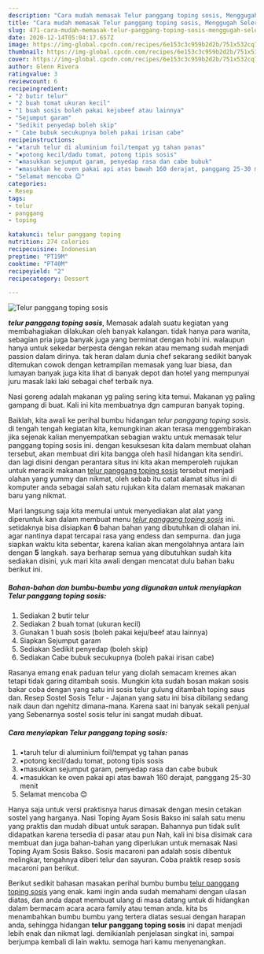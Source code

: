 ```yaml
---
description: "Cara mudah memasak Telur panggang toping sosis, Menggugah Selera"
title: "Cara mudah memasak Telur panggang toping sosis, Menggugah Selera"
slug: 471-cara-mudah-memasak-telur-panggang-toping-sosis-menggugah-selera
date: 2020-12-14T05:04:17.657Z
image: https://img-global.cpcdn.com/recipes/6e153c3c959b2d2b/751x532cq70/telur-panggang-toping-sosis-foto-resep-utama.jpg
thumbnail: https://img-global.cpcdn.com/recipes/6e153c3c959b2d2b/751x532cq70/telur-panggang-toping-sosis-foto-resep-utama.jpg
cover: https://img-global.cpcdn.com/recipes/6e153c3c959b2d2b/751x532cq70/telur-panggang-toping-sosis-foto-resep-utama.jpg
author: Glenn Rivera
ratingvalue: 3
reviewcount: 6
recipeingredient:
- "2 butir telur"
- "2 buah tomat ukuran kecil"
- "1 buah sosis boleh pakai kejubeef atau lainnya"
- "Sejumput garam"
- "Sedikit penyedap boleh skip"
- " Cabe bubuk secukupnya boleh pakai irisan cabe"
recipeinstructions:
- "▪️taruh telur di aluminium foil/tempat yg tahan panas"
- "▪️potong kecil/dadu tomat, potong tipis sosis"
- "▪️masukkan sejumput garam, penyedap rasa dan cabe bubuk"
- "▪️masukkan ke oven pakai api atas bawah 160 derajat, panggang 25-30 menit"
- "Selamat mencoba 😊"
categories:
- Resep
tags:
- telur
- panggang
- toping

katakunci: telur panggang toping 
nutrition: 274 calories
recipecuisine: Indonesian
preptime: "PT19M"
cooktime: "PT40M"
recipeyield: "2"
recipecategory: Dessert

---
```



![Telur panggang toping sosis](https://img-global.cpcdn.com/recipes/6e153c3c959b2d2b/751x532cq70/telur-panggang-toping-sosis-foto-resep-utama.jpg)

<b><i>telur panggang toping sosis</i></b>, Memasak adalah suatu kegiatan yang membahagiakan dilakukan oleh banyak kalangan. tidak hanya para wanita, sebagian pria juga banyak juga yang berminat dengan hobi ini. walaupun hanya untuk sekedar berpesta dengan rekan atau memang sudah menjadi passion dalam dirinya. tak heran dalam dunia chef sekarang sedikit banyak ditemukan cowok dengan ketrampilan memasak yang luar biasa, dan lumayan banyak juga kita lihat di banyak depot dan hotel yang mempunyai juru masak laki laki sebagai chef terbaik nya.

Nasi goreng adalah makanan yg paling sering kita temui. Makanan yg paling gampang di buat. Kali ini kita membuatnya dgn campuran banyak toping.

Baiklah, kita awali ke perihal bumbu hidangan <i>telur panggang toping sosis</i>. di tengah tengah kegiatan kita, kemungkinan akan terasa menggembirakan jika sejenak kalian menyempatkan sebagian waktu untuk memasak telur panggang toping sosis ini. dengan kesuksesan kita dalam membuat olahan tersebut, akan membuat diri kita bangga oleh hasil hidangan kita sendiri. dan lagi disini dengan perantara situs ini kita akan memperoleh rujukan untuk meracik makanan <u>telur panggang toping sosis</u> tersebut menjadi olahan yang yummy dan nikmat, oleh sebab itu catat alamat situs ini di komputer anda sebagai salah satu rujukan kita dalam memasak makanan baru yang nikmat.


Mari langsung saja kita memulai untuk menyediakan alat alat yang diperuntuk kan dalam membuat menu <u><i>telur panggang toping sosis</i></u> ini. setidaknya bisa disiapkan <b>6</b> bahan bahan yang dibutuhkan di olahan ini. agar nantinya dapat tercapai rasa yang endess dan sempurna. dan juga siapkan waktu kita sebentar, karena kalian akan mengolahnya antara lain dengan <b>5</b> langkah. saya berharap semua yang dibutuhkan sudah kita sediakan disini, yuk mari kita awali dengan mencatat dulu bahan baku berikut ini.

<!--inarticleads1-->

##### Bahan-bahan dan bumbu-bumbu yang digunakan untuk menyiapkan Telur panggang toping sosis:

1. Sediakan 2 butir telur
1. Sediakan 2 buah tomat (ukuran kecil)
1. Gunakan 1 buah sosis (boleh pakai keju/beef atau lainnya)
1. Siapkan Sejumput garam
1. Sediakan Sedikit penyedap (boleh skip)
1. Sediakan  Cabe bubuk secukupnya (boleh pakai irisan cabe)


Rasanya emang enak paduan telur yang diolah semacam kremes akan tetapi tidak garing ditambah sosis. Mungkin kita sudah bosan makan sosis bakar coba dengan yang satu ini sosis telur gulung ditambah toping saus dan. Resep Sostel Sosis Telur - Jajanan yang satu ini bisa dibilang sedang naik daun dan ngehitz dimana-mana. Karena saat ini banyak sekali penjual yang Sebenarnya sostel sosis telur ini sangat mudah dibuat. 

<!--inarticleads2-->

##### Cara menyiapkan Telur panggang toping sosis:

1. ▪️taruh telur di aluminium foil/tempat yg tahan panas
1. ▪️potong kecil/dadu tomat, potong tipis sosis
1. ▪️masukkan sejumput garam, penyedap rasa dan cabe bubuk
1. ▪️masukkan ke oven pakai api atas bawah 160 derajat, panggang 25-30 menit
1. Selamat mencoba 😊


Hanya saja untuk versi praktisnya harus dimasak dengan mesin cetakan sostel yang harganya. Nasi Toping Ayam Sosis Bakso ini salah satu menu yang praktis dan mudah dibuat untuk sarapan. Bahannya pun tidak sulit didapatkan karena tersedia di pasar atau pun Nah, kali ini bisa disimak cara membuat dan juga bahan-bahan yang diperlukan untuk memasak Nasi Toping Ayam Sosis Bakso. Sosis macaroni pan adalah sosis dibentuk melingkar, tengahnya diberi telur dan sayuran. Coba praktik resep sosis macaroni pan berikut. 

Berikut sedikit bahasan masakan perihal bumbu bumbu <u>telur panggang toping sosis</u> yang enak. kami ingin anda sudah memahami dengan ulasan diatas, dan anda dapat membuat ulang di masa datang untuk di hidangkan dalam bermacam acara acara family atau teman anda. kita bs menambahkan bumbu bumbu yang tertera diatas sesuai dengan harapan anda, sehingga hidangan <b>telur panggang toping sosis</b> ini dapat menjadi lebih enak dan nikmat lagi. demikianlah penjelasan singkat ini, sampai berjumpa kembali di lain waktu. semoga hari kamu menyenangkan.
